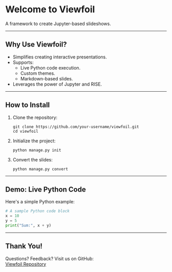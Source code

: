 # Welcome to Viewfoil

A framework to create Jupyter-based slideshows.

---

## Why Use Viewfoil?

- Simplifies creating interactive presentations.
- Supports:
  - Live Python code execution.
  - Custom themes.
  - Markdown-based slides.
- Leverages the power of Jupyter and RISE.

---

## How to Install

1. Clone the repository:
   ```
   git clone https://github.com/your-username/viewfoil.git
   cd viewfoil
   ```

2. Initialize the project:
   ```
   python manage.py init
   ```

3. Convert the slides:
   ```
   python manage.py convert
   ```

---

## Demo: Live Python Code

Here's a simple Python example:

```python
# A sample Python code block
x = 10
y = 5
print("Sum:", x + y)
```

---

## Thank You!

Questions? Feedback? Visit us on GitHub:  
[Viewfoil Repository](https://github.com/your-username/viewfoil)
